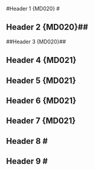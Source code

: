 #Header 1 {MD020} #

## Header 2 {MD020}##

##Header 3 {MD020}##

##  Header 4 {MD021} ##

## Header 5 {MD021}  ##

##  Header 6 {MD021}  ##

##   Header 7 {MD021}   ##

## Header 8 \#

## Header 9  \#
